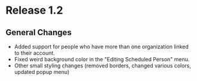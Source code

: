 # Release 1.2

## General Changes
- Added support for people who have more than one organization linked to their account.
- Fixed weird background color in the "Editing Scheduled Person" menu.
- Other small styling changes (removed borders, changed various colors, updated popup menu) 
